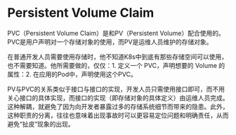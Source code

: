 # Persistent Volume Claim

PVC（Persistent Volume Claim）是和PV（Persistent Volume）配合使用的。PVC是用户声明对一个存储对象的使用，而PV是运维人员维护的存储对象。

在普通开发人员需要使用存储时，他不知道K8s中到底有那些存储空间可以使用，也不需要知道。他所需要做的，仅仅：1. 定义一个 PVC，声明想要的 Volume 的属性：2. 在应用的Pod中，声明使用这个PVC。

PV与PVC的关系类似于接口与接口的实现，开发人员只需使用接口即可，而不用关心接口的具体实现，而接口的实现（即存储对象的具体定义）由运维人员完成。这种解耦，就避免了因为向开发者暴露过多的存储系统细节而带来的隐患。此外，这种职责的分离，往往也意味着出现事故时可以更容易定位问题和明确责任，从而避免“扯皮”现象的出现。